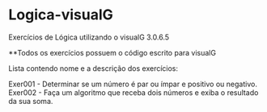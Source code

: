 # Logica-visualG
Exercícios de Lógica utilizando o visualG 3.0.6.5

**Todos os exercícios possuem o código escrito para visualG

Lista contendo nome e a descrição dos exercícios: 

Exer001 - Determinar se um número é par ou ímpar e positivo ou negativo.
Exer002 - Faça um algoritmo que receba dois números e exiba o resultado da sua soma.
